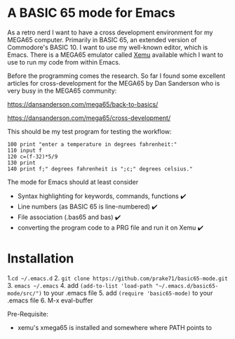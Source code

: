 
# A BASIC 65 mode for Emacs
As a retro nerd I want to have a cross development environment for my
MEGA65 computer. Primarily in BASIC 65, an extended version of
Commodore's BASIC 10. I want to use my well-known editor, which is
Emacs. There is a MEGA65 emulator called
[Xemu](https://github.com/xemu-project/xemu) available which I want to
use to run my code from within Emacs.

Before the programming comes the research. So far I found some
excellent articles for cross-development for the MEGA65 by Dan
Sanderson who is very busy in the MEGA65 community:

<https://dansanderson.com/mega65/back-to-basics/>

<https://dansanderson.com/mega65/cross-development/>


This should be my test program for testing the workflow:

	100 print "enter a temperature in degrees fahrenheit:"
	110 input f
	120 c=(f-32)*5/9
	130 print
	140 print f;" degrees fahrenheit is ";c;" degrees celsius."

The mode for Emacs should at least consider

- Syntax highlighting for keywords, commands, functions  ✔️
- Line numbers (as BASIC 65 is line-numbered) ✔️
- File association (.bas65 and bas) ✔️
- converting the program code to a PRG file and run it on Xemu ✔️

# Installation

1.`cd ~/.emacs.d`
2. `git clone https://github.com/prake71/basic65-mode.git`
3. `emacs ~/.emacs`
4. add `(add-to-list 'load-path "~/.emacs.d/basic65-mode/src/")` to your .emacs file
5. add `(require 'basic65-mode)` to your .emacs file
6. M-x eval-buffer

Pre-Requisite: 
- xemu's xmega65 is installed and somewhere where PATH points to

